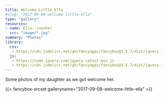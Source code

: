 ```yaml
---
title: Welcome Little Ella
#slug: "2017-09-08-welcome-little-ella"
type: "gallery"
resources:
- name: Ella-:counter
  src: "image/*.jpg"
summary: "Photos"
library:
  css:
   - https://cdn.jsdelivr.net/gh/fancyapps/fancybox@3.5.7/dist/jquery.fancybox.min.css
  js:
   - https://code.jquery.com/jquery-latest.min.js
   - https://cdn.jsdelivr.net/gh/fancyapps/fancybox@3.5.7/dist/jquery.fancybox.min.js
---
```


Some photos of my daughter as we got welcome her.

{{< fancybox-srcset galleryname="2017-09-08-welcome-little-ella" >}}
